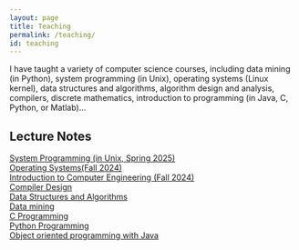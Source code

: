 ```yaml
---
layout: page
title: Teaching
permalink: /teaching/
id: teaching
---
```

I have taught a variety of computer science courses, including data mining (in Python), system programming (in Unix), operating systems (Linux kernel), data structures and algorithms, algorithm design and analysis, compilers, discrete mathematics, introduction to programming (in Java, C, Python, or Matlab)...
## Lecture Notes
[System Programming (in Unix, Spring 2025)](https://adaskin.github.io/bil222-sysprog25)<br />
[Operating Systems(Fall 2024)](https://adaskin.github.io/bil301os/) <br />
[Introduction to Computer Engineering (Fall 2024)](https://adaskin.github.io/bil111intro2cs/) <br />
[Compiler Design](https://sites.google.com/view/adaskin/compiler) <br />
[Data Structures and Algorithms](https://sites.google.com/view/adaskin/data-structures-and-algorithms)<br />
[Data mining](https://github.com/adaskin/teaching-data-mining) <br />
[C Programming](https://sites.google.com/view/adaskin/c-programming)<br />
[Python Programming](https://sites.google.com/view/adaskin/python-programming)<br />
[Object oriented programming with Java](https://sites.google.com/view/adaskin/oo-programming)<br />



